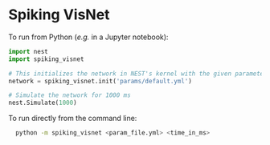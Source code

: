 # Spiking VisNet

To run from Python (_e.g._ in a Jupyter notebook):

```python
import nest
import spiking_visnet

# This initializes the network in NEST's kernel with the given parameter file
network = spiking_visnet.init('params/default.yml')

# Simulate the network for 1000 ms
nest.Simulate(1000)
```

To run directly from the command line:

```bash
  python -m spiking_visnet <param_file.yml> <time_in_ms>
```
